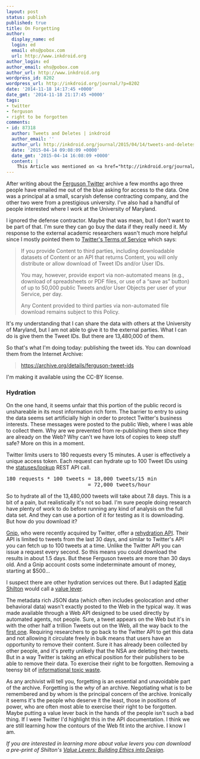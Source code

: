 ```yaml
---
layout: post
status: publish
published: true
title: On Forgetting
author:
  display_name: ed
  login: ed
  email: ehs@pobox.com
  url: http://www.inkdroid.org
author_login: ed
author_email: ehs@pobox.com
author_url: http://www.inkdroid.org
wordpress_id: 8202
wordpress_url: http://inkdroid.org/journal/?p=8202
date: '2014-11-18 14:17:45 +0000'
date_gmt: '2014-11-18 21:17:45 +0000'
tags:
- twitter
- ferguson
- right to be forgotten
comments:
- id: 87318
  author: Tweets and Deletes | inkdroid
  author_email: ''
  author_url: http://inkdroid.org/journal/2015/04/14/tweets-and-deletes/
  date: '2015-04-14 09:08:09 +0000'
  date_gmt: '2015-04-14 16:08:09 +0000'
  content: |
    This Article was mentioned on <a href="http://inkdroid.org/journal/2015/04/14/tweets-and-deletes/" rel="nofollow">inkdroid.org</a>
---
```

<p>After writing about the <a href="http://inkdroid.org/journal/2014/08/30/a-ferguson-twitter-archive/">Ferguson Twitter</a> archive a few months ago three people have emailed me out of the blue asking for access to the data. One was a principal at a small, scaryish defense contracting company, and the other two were from a prestigious university. I've also had a handful of people interested where I work at the University of Maryland.</p>
<p>I ignored the defense contractor. Maybe that was mean, but I don't want to be part of that. I'm sure they can go buy the data if they really need it. My response to the external academic researchers wasn't much more helpful since I mostly pointed them to  <a href="https://dev.twitter.com/overview/terms/policy#6._Be_a_Good_Partner_to_Twitter">Twitter's Terms of Service</a> which says:</p>
<blockquote><p>
If you provide Content to third parties, including downloadable datasets of Content or an API that returns Content, you will only distribute or allow download of Tweet IDs and/or User IDs.</p>
<p>You may, however, provide export via non-automated means (e.g., download of spreadsheets or PDF files, or use of a “save as” button) of up to 50,000 public Tweets and/or User Objects per user of your Service, per day. </p>
<p>Any Content provided to third parties via non-automated file download remains subject to this Policy.
</p></blockquote>
<p>It's my understanding that I can share the data with others at the University of Maryland, but I am not able to give it to the external parties. What I can do is give them the Tweet IDs. But there are 13,480,000 of them.</p>
<p>So that's what I'm doing today: publishing the tweet ids. You can download them from the Internet Archive:</p>
<blockquote><p>
<a href="https://archive.org/details/ferguson-tweet-ids">https://archive.org/details/ferguson-tweet-ids</a>
</p></blockquote>
<p>I'm making it available using the CC-BY license. </p>
<h3>Hydration</h3>
<p>On the one hand, it seems unfair that this portion of the public record is unshareable in its most information rich form. The barrier to entry to using the data seems set artificially high in order to protect Twitter's business interests. These messages were posted to the public Web, where I was able to collect them. Why are we prevented from re-publishing them since they are already on the Web? Why can't we have lots of copies to keep stuff safe? More on this in a moment.</p>
<p>Twitter limits users to 180 requests every 15 minutes. A user is effectively a unique access token. Each request can hydrate up to 100 Tweet IDs using the <a href="https://dev.twitter.com/rest/reference/get/statuses/lookup">statuses/lookup</a> REST API call. </p>
<pre>
180 requests * 100 tweets = 18,000 tweets/15 min 
                          = 72,000 tweets/hour
</pre>
<p>So to hydrate all of the 13,480,000 tweets will take about 7.8 days. This is a bit of a pain, but realistically it's not so bad. I'm sure people doing research have plenty of work to do before running any kind of analysis on the full data set. And they can use a portion of it for testing as it is downloading. But how do you download it?</p>
<p><a href="http://gnip.com">Gnip</a>, who were recently acquired by Twitter, offer a <a href="http://support.gnip.com/apis/rehydration_api/">rehydration API</a>. Their API is limited to tweets from the last 30 days, and similar to Twitter's API you can fetch up to 100 tweets at a time. Unlike the Twitter API you can issue a request every second. So this means you could download the results in about 1.5 days. But these Ferguson tweets are more than 30 days old. And a Gnip account costs some indeterminate amount of money, starting at $500...</p>
<p>I suspect there are other hydration services out there. But I adapted <a href="http://github.com/edsu/twarc'>twarc</a> the tool I used to collect the data, which already handled rate-limiting, to also do hydration. Once you have the tweet IDs in a file you just need to install twarc, and run it. Here's how you would do that on an Ubuntu instance: </p>
<pre>
    <code>
    sudo apt-get install python-pip
    sudo pip install twarc
    twarc.py --hydrate ids.txt > tweets.json
    </code>
</pre>
<p>After a week or so, you'll have the full JSON for each of the tweets.</p>
<h3>Archive Fever</h3>
<p>Well, not really. You will have <em>most</em> of them. But you won't have the ones that have been deleted. If a user decided to remove a Tweet they made, or decided to remove their account entirely you won't be able to get their Tweets back from Twitter using their API. I think it's interesting to consider Twitter's Terms of Service as what <a href="http://ischool.umd.edu/faculty-staff/katie-shilton">Katie Shilton</a> would call a <a href="http://mith.umd.edu/podcasts/katie-shilton-finding-values-levers-building-ethics-into-emerging-technologies/">value lever</a>.</p>
<p>The metadata rich JSON data (which often includes geolocation and other behavioral data) wasn't exactly posted to the Web in the typical way. It was made available through a Web API designed to be used directly by automated agents, not people. Sure, a tweet appears on the Web but it's in with the other half a trillion Tweets out on the Web, all the way back to the <a href="https://twitter.com/biz/status/21">first one</a>. Requiring researchers to go back to the Twitter API to get this data and not allowing it circulate freely in bulk means that users have an opportunity to remove their content. Sure it has already been collected by other people, and it's pretty unlikely that the NSA are deleting their tweets. But in a way Twitter is taking an ethical position for their publishers to be able to remove their data. To exercise their right to be forgotten. Removing a teensy bit of <a href="http://idlewords.com/bt14.htm">informational toxic waste</a>.</p>
<p>As any archivist will tell you, forgetting is an essential and unavoidable part of the archive. Forgetting is the <em>why</em> of an archive. Negotiating what is to be remembered and by whom is the principal concern of the archive. Ironically it seems it's the people who deserve it the least, those in positions of power, who are often most able to exercise their right to be forgotten. Maybe putting a value lever back in the hands of the people isn't such a bad thing. If I were Twitter I'd highlight this in the API documentation. I think we are still learning how the contours of the Web fit into the archive. I know I am.</p>
<p><em>If you are interested in learning more about value levers you can download a pre-print of Shilton's <a href="http://terpconnect.umd.edu/~kshilton/ShiltonSTHVpreprint.pdf">Value Levers: Building Ethics into Design</a>.</em></p>
